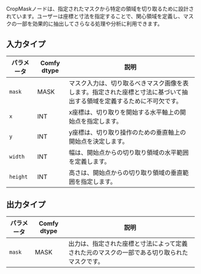 CropMaskノードは、指定されたマスクから特定の領域を切り取るために設計されています。ユーザーは座標と寸法を指定することで、関心領域を定義し、マスクの一部を効果的に抽出してさらなる処理や分析に利用できます。

## 入力タイプ

| パラメータ | Comfy dtype | 説明 |
|-----------|-------------|-------------|
| `mask`    | MASK        | マスク入力は、切り取るべきマスク画像を表します。指定された座標と寸法に基づいて抽出する領域を定義するために不可欠です。 |
| `x`       | INT         | x座標は、切り取りを開始する水平軸上の開始点を指定します。 |
| `y`       | INT         | y座標は、切り取り操作のための垂直軸上の開始点を決定します。 |
| `width`   | INT         | 幅は、開始点からの切り取り領域の水平範囲を定義します。 |
| `height`  | INT         | 高さは、開始点からの切り取り領域の垂直範囲を指定します。 |

## 出力タイプ

| パラメータ | Comfy dtype | 説明 |
|-----------|-------------|-------------|
| `mask`    | MASK        | 出力は、指定された座標と寸法によって定義された元のマスクの一部である切り取られたマスクです。 |